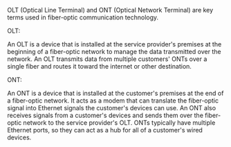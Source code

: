 OLT (Optical Line Terminal) and ONT (Optical Network Terminal) are key terms used in fiber-optic communication technology. 

OLT: 

An OLT is a device that is installed at the service provider's premises at the beginning of a fiber-optic network to manage the data transmitted over the network. An OLT transmits data from multiple customers' ONTs over a single fiber and routes it toward the internet or other destination. 

ONT: 

An ONT is a device that is installed at the customer's premises at the end of a fiber-optic network. It acts as a modem that can translate the fiber-optic signal into Ethernet signals the customer's devices can use. An ONT also receives signals from a customer's devices and sends them over the fiber-optic network to the service provider's OLT. ONTs typically have multiple Ethernet ports, so they can act as a hub for all of a customer's wired devices.
